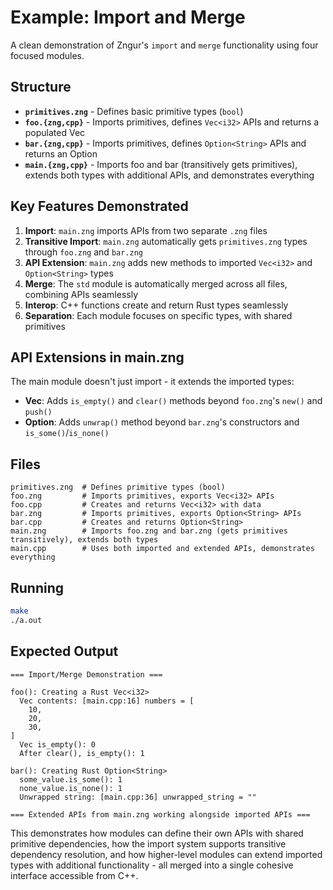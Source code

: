 # Example: Import and Merge

A clean demonstration of Zngur's `import` and `merge` functionality using four focused modules.

## Structure

- **`primitives.zng`** - Defines basic primitive types (`bool`)
- **`foo.{zng,cpp}`** - Imports primitives, defines `Vec<i32>` APIs and returns a populated Vec
- **`bar.{zng,cpp}`** - Imports primitives, defines `Option<String>` APIs and returns an Option
- **`main.{zng,cpp}`** - Imports foo and bar (transitively gets primitives), extends both types with additional APIs, and demonstrates everything

## Key Features Demonstrated

1. **Import**: `main.zng` imports APIs from two separate `.zng` files
2. **Transitive Import**: `main.zng` automatically gets `primitives.zng` types through `foo.zng` and `bar.zng`
3. **API Extension**: `main.zng` adds new methods to imported `Vec<i32>` and `Option<String>` types
4. **Merge**: The `std` module is automatically merged across all files, combining APIs seamlessly
5. **Interop**: C++ functions create and return Rust types seamlessly
6. **Separation**: Each module focuses on specific types, with shared primitives

## API Extensions in main.zng

The main module doesn't just import - it extends the imported types:

- **Vec<i32>**: Adds `is_empty()` and `clear()` methods beyond `foo.zng`'s `new()` and `push()`
- **Option<String>**: Adds `unwrap()` method beyond `bar.zng`'s constructors and `is_some()`/`is_none()`

## Files

```
primitives.zng  # Defines primitive types (bool)
foo.zng         # Imports primitives, exports Vec<i32> APIs
foo.cpp         # Creates and returns Vec<i32> with data
bar.zng         # Imports primitives, exports Option<String> APIs
bar.cpp         # Creates and returns Option<String>
main.zng        # Imports foo.zng and bar.zng (gets primitives transitively), extends both types
main.cpp        # Uses both imported and extended APIs, demonstrates everything
```

## Running

```bash
make
./a.out
```

## Expected Output

```
=== Import/Merge Demonstration ===

foo(): Creating a Rust Vec<i32>
  Vec contents: [main.cpp:16] numbers = [
    10,
    20,
    30,
]
  Vec is_empty(): 0
  After clear(), is_empty(): 1

bar(): Creating Rust Option<String>
  some_value.is_some(): 1
  none_value.is_none(): 1
  Unwrapped string: [main.cpp:36] unwrapped_string = ""

=== Extended APIs from main.zng working alongside imported APIs ===
```

This demonstrates how modules can define their own APIs with shared primitive dependencies, how the import system supports transitive dependency resolution, and how higher-level modules can extend imported types with additional functionality - all merged into a single cohesive interface accessible from C++.
